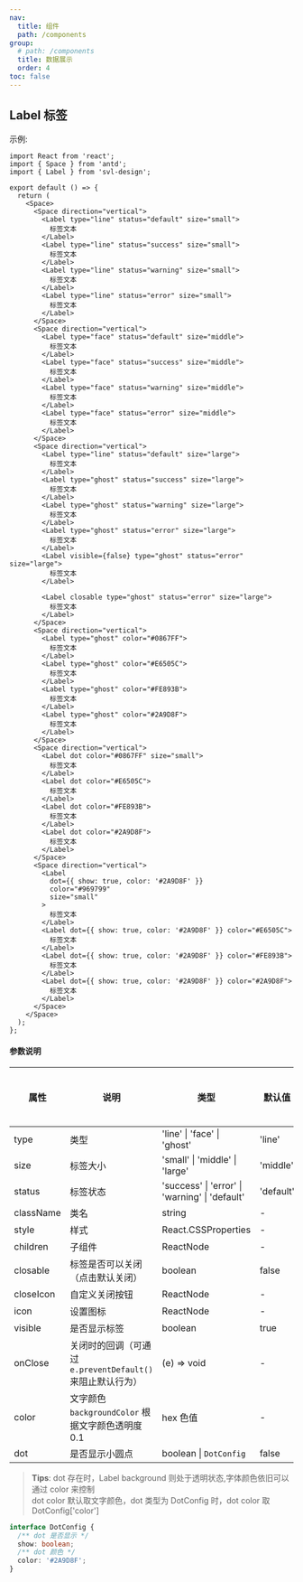 ```yaml
---
nav:
  title: 组件
  path: /components
group:
  # path: /components
  title: 数据展示
  order: 4
toc: false
---
```


## Label 标签

示例:

```tsx
import React from 'react';
import { Space } from 'antd';
import { Label } from 'svl-design';

export default () => {
  return (
    <Space>
      <Space direction="vertical">
        <Label type="line" status="default" size="small">
          标签文本
        </Label>
        <Label type="line" status="success" size="small">
          标签文本
        </Label>
        <Label type="line" status="warning" size="small">
          标签文本
        </Label>
        <Label type="line" status="error" size="small">
          标签文本
        </Label>
      </Space>
      <Space direction="vertical">
        <Label type="face" status="default" size="middle">
          标签文本
        </Label>
        <Label type="face" status="success" size="middle">
          标签文本
        </Label>
        <Label type="face" status="warning" size="middle">
          标签文本
        </Label>
        <Label type="face" status="error" size="middle">
          标签文本
        </Label>
      </Space>
      <Space direction="vertical">
        <Label type="line" status="default" size="large">
          标签文本
        </Label>
        <Label type="ghost" status="success" size="large">
          标签文本
        </Label>
        <Label type="ghost" status="warning" size="large">
          标签文本
        </Label>
        <Label type="ghost" status="error" size="large">
          标签文本
        </Label>
        <Label visible={false} type="ghost" status="error" size="large">
          标签文本
        </Label>

        <Label closable type="ghost" status="error" size="large">
          标签文本
        </Label>
      </Space>
      <Space direction="vertical">
        <Label type="ghost" color="#0867FF">
          标签文本
        </Label>
        <Label type="ghost" color="#E6505C">
          标签文本
        </Label>
        <Label type="ghost" color="#FE893B">
          标签文本
        </Label>
        <Label type="ghost" color="#2A9D8F">
          标签文本
        </Label>
      </Space>
      <Space direction="vertical">
        <Label dot color="#0867FF" size="small">
          标签文本
        </Label>
        <Label dot color="#E6505C">
          标签文本
        </Label>
        <Label dot color="#FE893B">
          标签文本
        </Label>
        <Label dot color="#2A9D8F">
          标签文本
        </Label>
      </Space>
      <Space direction="vertical">
        <Label
          dot={{ show: true, color: '#2A9D8F' }}
          color="#969799"
          size="small"
        >
          标签文本
        </Label>
        <Label dot={{ show: true, color: '#2A9D8F' }} color="#E6505C">
          标签文本
        </Label>
        <Label dot={{ show: true, color: '#2A9D8F' }} color="#FE893B">
          标签文本
        </Label>
        <Label dot={{ show: true, color: '#2A9D8F' }} color="#2A9D8F">
          标签文本
        </Label>
      </Space>
    </Space>
  );
};
```

#### 参数说明

| 属性      | 说明                                                       | 类型                                           | 默认值    | 是否必传 | 版本     |
| --------- | ---------------------------------------------------------- | ---------------------------------------------- | --------- | -------- | -------- |
| type      | 类型                                                       | 'line' \| 'face' \| 'ghost'                    | 'line'    |          |          |
| size      | 标签大小                                                   | 'small' \| 'middle' \| 'large'                 | 'middle'  |          |          |
| status    | 标签状态                                                   | 'success' \| 'error' \| 'warning' \| 'default' | 'default' |          |          |
| className | 类名                                                       | string                                         | -         |          |          |
| style     | 样式                                                       | React.CSSProperties                            | -         |          |          |
| children  | 子组件                                                     | ReactNode                                      | -         |          |          |
| closable  | 标签是否可以关闭（点击默认关闭）                           | boolean                                        | false     |          |          |
| closeIcon | 自定义关闭按钮                                             | ReactNode                                      | -         |          |          |
| icon      | 设置图标                                                   | ReactNode                                      | -         |          |          |
| visible   | 是否显示标签                                               | boolean                                        | true      |          |          |
| onClose   | 关闭时的回调（可通过 `e.preventDefault()` 来阻止默认行为） | (e) => void                                    | -         |          |          |
| color     | 文字颜色 `backgroundColor` 根据文字颜色透明度 0.1          | hex 色值                                       | -         |          | `0.0.14` |
| dot       | 是否显示小圆点                                             | boolean \| `DotConfig`                         | false     |          | `0.0.14` |

> <b>Tips</b>: dot 存在时，Label background 则处于透明状态,字体颜色依旧可以通过 color 来控制 <br/> dot color 默认取文字颜色，dot 类型为 DotConfig 时，dot color 取 DotConfig['color']

```typescript
interface DotConfig {
  /** dot 是否显示 */
  show: boolean;
  /** dot 颜色 */
  color: '#2A9D8F';
}
```
